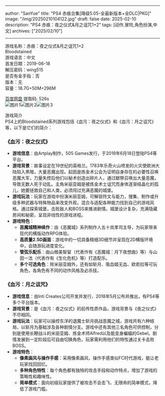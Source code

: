 
---
author: "SanYue"
title: "PS4 赤痕合集[降级5.05-全最新版本+全DLC|PKG]"
image: "/img/20250210104122.jpg"
draft: false
date: 2025-02-10
description: "PS4 赤痕：夜之仪式&月之诅咒1+2"
tags: [动作,冒险,角色扮演,中文]
archives: ["2025/02/10"]

---

游戏名称：赤痕：夜之仪式&月之诅咒1+2   
Bloodstained    
游戏语言：中文  
首发日期：2019-06-18  
解压密码：wing515  
是否有金手指：否  
版本：无   
容量：18.7G+50M+296M

[百度网盘](https://pan.baidu.com/s/1O-Bh-RJ225QpTbpCel41Lg) 提取码: 526s  
![图片1](/img/401fd2.jpg)![图片2](/img/c37d21.jpg)![图片3](/img/9617ee.jpg)  

游戏简介  
PS4上的Bloodstained系列游戏包括《血污：夜之仪式》和《血污：月之诅咒》等，以下是它们的简介：

### 《血污：夜之仪式》
- **游戏信息**：由Artplay制作，505 Games发行，于2019年6月18日登陆PS4等平台。
- **游戏背景**：故事设定在19世纪的英格兰。1783年乐奇火山喷发的火灾使欧洲大陆陷入黑暗，大量恶魔出现。起因是炼金术公会为证明自身存在的必要性召唤恶魔大军，力量失控后他们以秘术创造出碎片人，通过献祭召唤出大量恶魔，导致无数人死于动乱。主角米丽亚姆是被炼金术士诅咒而身体逐渐结晶化的孤儿，她要拯救自己和人类，必须闯过充满恶魔的城堡。
- **游戏玩法**：玩家在游戏中扮演米丽亚姆，可解锁符文与能力，搜集、制作或升级多种武器与特殊物品来改变外观，混合与适配各种能力找到自己的游戏风格。通过探索城堡，击败敌人和BOSS来推进剧情。城堡设计复杂，充满隐藏房间和秘密，呈现非线性的游戏进程。
- **游戏特色**：
    - **恶魔城精神续作**：由《恶魔城》系列制作人五十岚孝司主导，为玩家带来现代的横版动作RPG体验。
    - **高质量2.5D画面**：游戏中的一切具备精细3D细节并呈现在2D横版环境中，会随游玩进度变化。
    - **管弦乐配乐**：由山根美智留（代表作有《恶魔城：月下夜想曲》等）与山田一法（代表作有《生化危机》等）打造配乐。
    - **多个可选角色**：除米丽亚姆外，还有如斩月、吸血姬无血、欧若拉等可玩角色，各角色有不同的动作风格及必杀技。

### 《血污：月之诅咒》
- **游戏信息**：由Inti Creates公司开发并发行，2018年5月公布并推出，有PS4等多个平台版本。
- **游戏背景**：是《血污：夜之仪式》的前传性质作品，游戏背景与《夜之仪式》不尽相同。
- **游戏玩法**：玩家可以操控东洋的退魔士斩月挑战恶魔之城，游戏共有六种结局，以斩月为基础涉及各种剧情分支。游戏中还有其他三名角色可供控制，分别是使用长鞭战斗的米丽亚姆、炼金术师Alfred以及能变身蝙蝠的Gebel。剧情发展到一定阶段后可自由切换角色，玩家需利用他们的特性通过关卡击败BOSS。
- **游戏特色**：
    - **像素画风与操作手感**：采用像素画风，操作手感类似FC时代游戏，能让老玩家找回回忆。
    - **多种角色特性**：每个角色都有独特的攻击手段和动作特点，增加了游戏的策略性和趣味性。
    - **简单模式**：面向初级玩家提供了被攻击不会击飞、无限命的简单模式，降低了游戏门槛。
